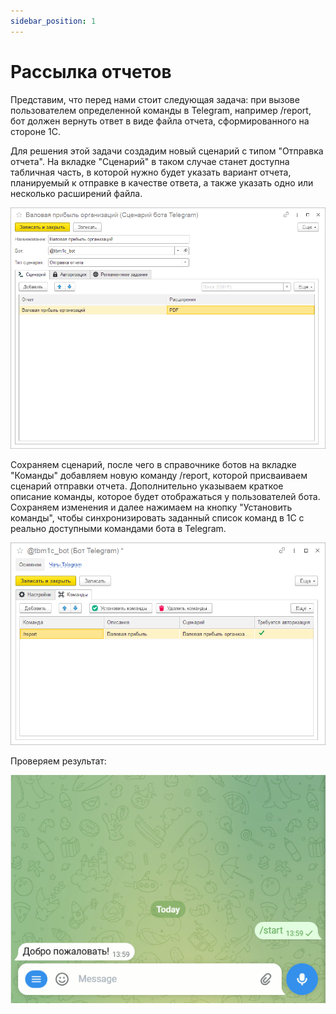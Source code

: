 ```yaml
---
sidebar_position: 1
---
```


# Рассылка отчетов

Представим, что перед нами стоит следующая задача: при вызове пользователем определенной команды в Telegram, например /report, бот должен вернуть ответ в виде файла отчета, сформированного на стороне 1С.

Для решения этой задачи создадим новый сценарий с типом "Отправка отчета". На вкладке "Сценарий" в таком случае станет доступна табличная часть, в которой нужно будет указать вариант отчета, планируемый к отправке в качестве ответа, а также указать одно или несколько расширений файла.

![Сценарий для отправки отчета из 1С в Telegram](../img/report-sending-script.png)

Сохраняем сценарий, после чего в справочнике ботов на вкладке "Команды" добавляем новую команду /report, которой присваиваем сценарий отправки отчета. Дополнительно указываем краткое описание команды, которое будет отображаться у пользователей бота. Сохраняем изменения и далее нажимаем на кнопку "Установить команды", чтобы синхронизировать заданный список команд в 1С с реально доступными командами бота в Telegram.

![Команда бота Telegram для отправки отчета](../img/report-sending-command.png)

Проверяем результат:

![Пример отправки отчета из 1С в Telegram](../img/report-sending-example.gif)
